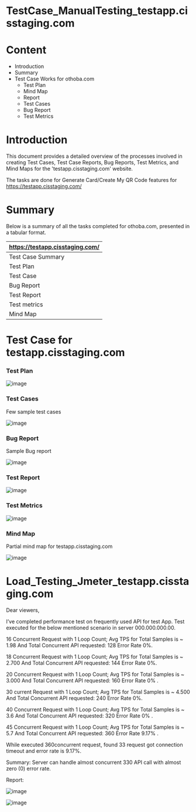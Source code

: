 # TestCase_ManualTesting_testapp.cisstaging.com

# Content

- Introduction
- Summary
- Test Case Works for othoba.com
  - Test Plan
  - Mind Map
  - Report
  - Test Cases
  - Bug Report
  - Test Metrics

 # Introduction 
 This document provides a detailed overview of the processes involved in creating Test Cases, Test Case Reports, Bug Reports, Test Metrics, and Mind Maps for the 'testapp.cisstaging.com' website.

 The tasks are done for Generate Card/Create My QR Code features for https://testapp.cisstaging.com/

 # Summary

Below is a summary of all the tasks completed for othoba.com, presented in a tabular format.

| https://testapp.cisstaging.com/ |  
| :-------------------------- |
| Test Case Summary           |
| Test Plan                   |
| Test Case                   |
| Bug Report                  | 
| Test Report                 | 
| Test metrics                |
| Mind Map                    |


# Test Case for testapp.cisstaging.com

### Test Plan

![image](https://github.com/rifat12927/Manual_Testing_Performance_Testing_TestApp-CISTech-/assets/66294509/433a26c3-b2c9-4d84-9f36-a0fc429c45a2)


### Test Cases

Few sample test cases

![image](https://github.com/rifat12927/Manual_Testing_Performance_Testing_TestApp-CISTech-/assets/66294509/36368a85-c9be-49b7-aaac-00def750e14a)


### Bug Report

Sample Bug report

![image](https://github.com/rifat12927/Manual_Testing_Performance_Testing_TestApp-CISTech-/assets/66294509/e3658667-2374-48be-b535-5de6c167415e)


### Test Report

![image](https://github.com/rifat12927/Manual_Testing_Performance_Testing_TestApp-CISTech-/assets/66294509/19608ee2-85ff-4243-b4c0-afd62068fccc)


### Test Metrics

![image](https://github.com/rifat12927/Manual_Testing_Performance_Testing_TestApp-CISTech-/assets/66294509/bab4be6a-b9ce-49e7-bc94-1a7b2c889ab8)


### Mind Map

Partial mind map for  testapp.cisstaging.com

![image](https://github.com/rifat12927/Manual_Testing_Performance_Testing_TestApp-CISTech-/assets/66294509/cebc177a-b356-413f-a63f-a66d5c8942bf)


# Load_Testing_Jmeter_testapp.cisstaging.com

Dear viewers, 

I’ve completed performance test on frequently used API for test App. 
Test executed for the below mentioned scenario in server 000.000.000.00. 

16 Concurrent Request with 1 Loop Count; Avg TPS for Total Samples is ~ 1.98 And Total Concurrent API requested: 128 Error Rate  0%.

18 Concurrent Request with 1 Loop Count; Avg TPS for Total Samples is ~ 2.700  And Total Concurrent API requested: 144 Error Rate  0%.

20 Concurrent Request with 1 Loop Count; Avg TPS for Total Samples is ~ 3.000 And Total Concurrent API requested: 160 Error Rate  0% .

30 current Request with 1 Loop Count; Avg TPS for Total Samples is ~ 4.500 And Total Concurrent API requested: 240 Error Rate  0%.

40 Concurrent Request with 1 Loop Count; Avg TPS for Total Samples is ~ 3.6 And Total Concurrent API requested: 320 Error Rate  0% .

45 Concurrent Request with 1 Loop Count; Avg TPS for Total Samples is ~ 5.7 And Total Concurrent API requested: 360 Error Rate  9.17% .

While executed 360concurrent request, found  33 request got connection timeout and error rate is 9.17%. 

Summary: Server can handle almost concurrent 330 API call with almost zero (0) error rate.

Report:

![image](https://github.com/rifat12927/Manual_Testing_Performance_Testing_TestApp-CISTech-/assets/66294509/56648f6e-cd8e-4409-8888-f4a01433cdb7)

![image](https://github.com/rifat12927/Manual_Testing_Performance_Testing_TestApp-CISTech-/assets/66294509/1b6a7df3-16a3-4322-87f4-fa14c6cc83f3)


